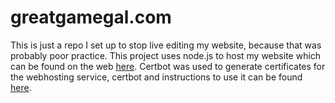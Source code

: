 # greatgamegal.com
This is just a repo I set up to stop live editing my website, because that was probably poor practice.
This project uses node.js to host my website which can be found on the web [here](https://www.greatgamegal.com).
Certbot was used to generate certificates for the webhosting service, certbot and instructions to use it can be found [here](https://certbot.eff.org/).